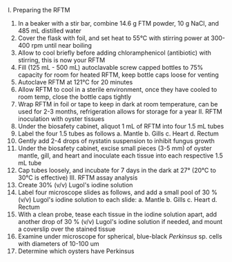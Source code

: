 I. Preparing the RFTM
1. In a beaker with a stir bar, combine 14.6 g FTM powder, 10 g NaCl, and 485 mL distilled water
2. Cover the flask with foil, and set heat to 55°C with stirring power at 300-400 rpm until near boiling
3. Allow to cool briefly before adding chloramphenicol (antibiotic) with stirring, this is now your RFTM
4. Fill (125 mL - 500 mL) autoclavable screw capped bottles to 75% capacity for room for heated RFTM, keep bottle caps loose for venting
5. Autoclave RFTM at 121°C for 20 minutes
6. Allow RFTM to cool in a sterile environment, once they have cooled to room temp, close the bottle caps tightly
7. Wrap RFTM in foil or tape to keep in dark at room temperature, can be used for 2-3 months, refrigeration allows for storage for a year 
II. RFTM inoculation with oyster tissues
1. Under the biosafety cabinet, aliquot 1 mL of RFTM into four 1.5 mL  tubes
2. Label the four 1.5 tubes as follows
	a. Mantle 
	b. Gills
	c. Heart
	d. Rectum
1. Gently add 2-4 drops of nystatin suspension to inhibit fungus growth
2. Under the biosafety cabinet, excise small pieces (3-5 mm) of oyster mantle, gill, and heart and inoculate each tissue into each respective 1.5 mL tube
3. Cap tubes loosely, and incubate for 7 days in the dark at 27° (20°C to 30°C is effective)
III. RFTM assay analysis
1. Create 30% (v/v) Lugol's iodine solution
2. Label four microscope slides as follows, and add a small pool of 30 % (v/v) Lugol's iodine solution to each slide:
	a. Mantle 
	b. Gills
	c. Heart
	d. Rectum
3. With a clean probe, tease each tissue in the iodine solution apart, add another drop of 30 % (v/v) Lugol's iodine solution if needed, and mount a coverslip over the stained tissue
4. Examine under microscope for spherical, blue-black *Perkinsus* sp. cells with diameters of 10-100 um
5. Determine which oysters have Perkinsus
	
